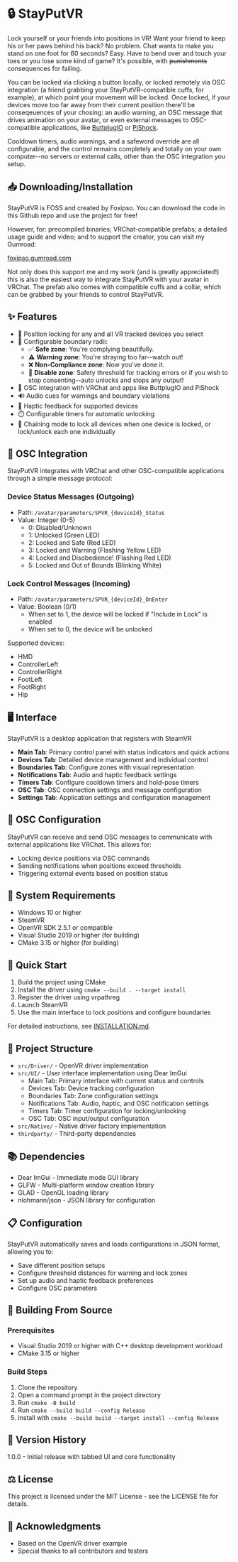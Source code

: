 # 🔒 StayPutVR

Lock yourself or your friends into positions in VR! Want your friend to keep his or her paws behind his back? No problem. Chat wants to make you stand on one foot for 60 seconds? Easy. Have to bend over and touch your toes or you lose some kind of game? It's possible, with ~~punishments~~ consequences for failing.

You can be locked via clicking a button locally, or locked remotely via OSC integration (a friend grabbing your StayPutVR-compatible cuffs, for example), at which point your movement will be locked. Once locked, if your devices move too far away from their current position there'll be conseqeuences of your chosing: an audio warning, an OSC message that drives animation on your avatar, or even external messages to OSC-compatible applications, like [ButtplugIO](https://github.com/buttplugio) or [PiShock](https://pishock.com/).

Cooldown timers, audio warnings, and a safeword override are all configurable, and the control remains completely and totally on your own computer--no servers or external calls, other than the OSC integration you setup.

## 📥 Downloading/Installation

StayPutVR is FOSS and created by Foxipso. You can download the code in this Github repo and use the project for free!

However, for: precompiled binaries; VRChat-compatible prefabs; a detailed usage guide and video; and to support the creator, you can visit my Gumroad:

[foxipso.gumroad.com](https://foxipso.gumroad.com/l/stayputvr)

Not only does this support me and my work (and is greatly appreciated!) this is also the easiest way to integrate StayPutVR with your avatar in VRChat. The prefab also comes with compatible cuffs and a collar, which can be grabbed by your friends to control StayPutVR.

## ✨ Features

- 🔐 Position locking for any and all VR tracked devices you select
- 🎯 Configurable boundary radii:
  - ✅ **Safe zone**: You're complying beautifully.
  - ⚠️ **Warning zone**: You're straying too far--watch out!
  - ❌ **Non-Compliance zone**: Now you've done it.
  - 🛑 **Disable zone**: Safety threshold for tracking errors or if you wish to stop consenting--auto unlocks and stops any output!
- 📡 OSC integration with VRChat and apps like ButtplugIO and PiShock
- 🔊 Audio cues for warnings and boundary violations
- 📳 Haptic feedback for supported devices
- ⏱️ Configurable timers for automatic unlocking
- 🔄 Chaining mode to lock all devices when one device is locked, or lock/unlock each one individually

## 📡 OSC Integration

StayPutVR integrates with VRChat and other OSC-compatible applications through a simple message protocol:

### Device Status Messages (Outgoing)
- Path: `/avatar/parameters/SPVR_{deviceId}_Status`
- Value: Integer (0-5)
  - 0: Disabled/Unknown
  - 1: Unlocked (Green LED)
  - 2: Locked and Safe (Red LED)
  - 3: Locked and Warning (Flashing Yellow LED)
  - 4: Locked and Disobedience! (Flashing Red LED)
  - 5: Locked and Out of Bounds (Blinking White)

### Lock Control Messages (Incoming)
- Path: `/avatar/parameters/SPVR_{deviceId}_OnEnter`
- Value: Boolean (0/1)
  - When set to 1, the device will be locked if "Include in Lock" is enabled
  - When set to 0, the device will be unlocked

Supported devices:
- HMD
- ControllerLeft
- ControllerRight
- FootLeft
- FootRight
- Hip

## 🖥️ Interface

StayPutVR is a desktop application that registers with SteamVR

- **Main Tab**: Primary control panel with status indicators and quick actions
- **Devices Tab**: Detailed device management and individual control
- **Boundaries Tab**: Configure zones with visual representation
- **Notifications Tab**: Audio and haptic feedback settings
- **Timers Tab**: Configure cooldown timers and hold-pose timers
- **OSC Tab**: OSC connection settings and message configuration
- **Settings Tab**: Application settings and configuration management

## 📡 OSC Configuration

StayPutVR can receive and send OSC messages to communicate with external applications like VRChat. This allows for:

- Locking device positions via OSC commands
- Sending notifications when positions exceed thresholds
- Triggering external events based on position status

## 🔧 System Requirements

- Windows 10 or higher
- SteamVR
- OpenVR SDK 2.5.1 or compatible
- Visual Studio 2019 or higher (for building)
- CMake 3.15 or higher (for building)

## 🚀 Quick Start

1. Build the project using CMake
2. Install the driver using `cmake --build . --target install`
3. Register the driver using vrpathreg
4. Launch SteamVR
5. Use the main interface to lock positions and configure boundaries

For detailed instructions, see [INSTALLATION.md](INSTALLATION.md).

## 📂 Project Structure

- `src/Driver/` - OpenVR driver implementation
- `src/UI/` - User interface implementation using Dear ImGui
  - Main Tab: Primary interface with current status and controls
  - Devices Tab: Device tracking configuration
  - Boundaries Tab: Zone configuration settings
  - Notifications Tab: Audio, haptic, and OSC notification settings
  - Timers Tab: Timer configuration for locking/unlocking
  - OSC Tab: OSC input/output configuration
- `src/Native/` - Native driver factory implementation
- `thirdparty/` - Third-party dependencies

## 📚 Dependencies

- Dear ImGui - Immediate mode GUI library
- GLFW - Multi-platform window creation library
- GLAD - OpenGL loading library
- nlohmann/json - JSON library for configuration

## 📋 Configuration

StayPutVR automatically saves and loads configurations in JSON format, allowing you to:
- Save different position setups
- Configure threshold distances for warning and lock zones
- Set up audio and haptic feedback preferences
- Configure OSC parameters

## 💾 Building From Source

### Prerequisites
- Visual Studio 2019 or higher with C++ desktop development workload
- CMake 3.15 or higher

### Build Steps
1. Clone the repository
2. Open a command prompt in the project directory
3. Run `cmake -B build`
4. Run `cmake --build build --config Release`
5. Install with `cmake --build build --target install --config Release`

## 📅 Version History

1.0.0 - Initial release with tabbed UI and core functionality

## ⚖️ License

This project is licensed under the MIT License - see the LICENSE file for details.

## 🙏 Acknowledgments

- Based on the OpenVR driver example
- Special thanks to all contributors and testers 